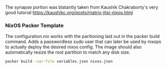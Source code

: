 The synapse portion was blatantly taken from Kaushik Chakraborty's very good tutorial https://kaushikc.org/posts/matrix-jitsi-nixos.html

### NixOS Packer Template

The configuration.nix works with the paritioning laid out in the packer build command. Adds a passwordless sudo user that can later be used by nixops to actually deploy the desired nixos config. The image should also automatically resize the root partition to match any disk size. 

```bash
packer build -var-file variables.json nixos.json 
```
